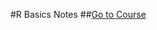 #R Basics Notes
##[Go to Course](https://learning.edx.org/course/course-v1:HarvardX+PH125.1x+1T2021/home)
